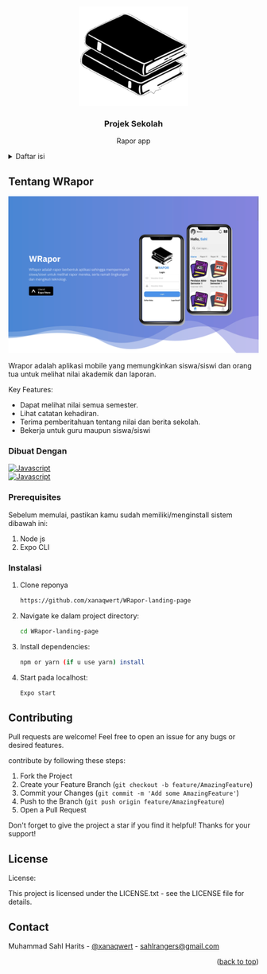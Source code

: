 <!-- PROJECT LOGO -->
<br />
<div align="center">
  <a href="">
    <img src="images-wrapor/icon.png" alt="Logo" width="220px" height="200px">
  </a>

  <h3 align="center">Projek Sekolah</h3>

  <p align="center">
    Rapor app
    <br />
  </p>
</div>



<!-- TABLE OF CONTENTS -->
<details>
  <summary>Daftar isi</summary>
  <ol>
    <li>
      <a href="#about-the-project">Tentang Projek</a>
      <ul>
        <li><a href="#built-with">Dibuat dengan</a></li>
      </ul>
    </li>
    <li>
      <a href="#getting-started">Memulai</a>
      <ul>
        <li><a href="#prerequisites">Prerequisites</a></li>
        <li><a href="#installation">Instalasi</a></li>
      </ul>
    </li>
    <li><a href="#license">License</a></li>
    <li><a href="#contact">Hubungi</a></li>
  </ol>
</details>



<!-- ABOUT THE PROJECT -->
## Tentang WRapor

<img src="images-wrapor/wrapor.png" alt="Screenshot">

Wrapor adalah aplikasi mobile yang memungkinkan siswa/siswi dan orang tua untuk melihat nilai akademik dan laporan.

Key Features:
* Dapat melihat nilai semua semester.
* Lihat catatan kehadiran.
* Terima pemberitahuan tentang nilai dan berita sekolah.
* Bekerja untuk guru maupun siswa/siswi


### Dibuat Dengan

[![Javascript](https://skillicons.dev/icons?i=js)]()
</br>
[![Javascript](https://skillicons.dev/icons?i=react)]()

### Prerequisites

Sebelum memulai, pastikan kamu sudah memiliki/menginstall sistem dibawah ini:

  1. Node js
  2. Expo CLI

### Instalasi


1. Clone reponya
   ```sh
   https://github.com/xanaqwert/WRapor-landing-page
   ```
2. Navigate ke dalam project directory:
   ```sh
   cd WRapor-landing-page
   ```
3. Install dependencies:
   ```sh
   npm or yarn (if u use yarn) install
   ```
4. Start pada localhost:
   ```sh
   Expo start
   ```



<!-- CONTRIBUTING -->
## Contributing

Pull requests are welcome! Feel free to open an issue for any bugs or desired features.

contribute by following these steps:

1. Fork the Project
2. Create your Feature Branch (`git checkout -b feature/AmazingFeature`)
3. Commit your Changes (`git commit -m 'Add some AmazingFeature'`)
4. Push to the Branch (`git push origin feature/AmazingFeature`)
5. Open a Pull Request

Don't forget to give the project a star if you find it helpful! Thanks for your support!


<!-- LICENSE -->
## License

License:

This project is licensed under the LICENSE.txt - see the LICENSE file for details.

<!-- CONTACT -->
## Contact

Muhammad Sahl Harits - [@xanaqwert](https://twitter.com/xanaqwert) - sahlrangers@gmail.com

<p align="right">(<a href="#readme-top">back to top</a>)</p>

